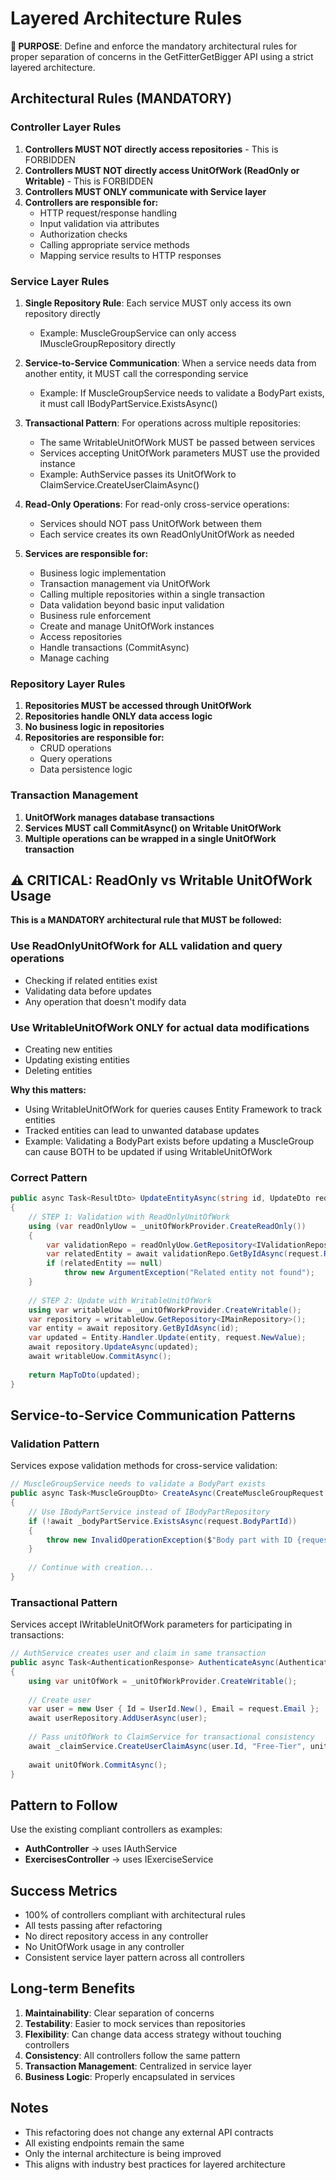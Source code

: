 # Layered Architecture Rules

**🎯 PURPOSE**: Define and enforce the mandatory architectural rules for proper separation of concerns in the GetFitterGetBigger API using a strict layered architecture.

## Architectural Rules (MANDATORY)

### Controller Layer Rules
1. **Controllers MUST NOT directly access repositories** - This is FORBIDDEN
2. **Controllers MUST NOT directly access UnitOfWork (ReadOnly or Writable)** - This is FORBIDDEN
3. **Controllers MUST ONLY communicate with Service layer**
4. **Controllers are responsible for:**
   - HTTP request/response handling
   - Input validation via attributes
   - Authorization checks
   - Calling appropriate service methods
   - Mapping service results to HTTP responses

### Service Layer Rules
1. **Single Repository Rule**: Each service MUST only access its own repository directly
   - Example: MuscleGroupService can only access IMuscleGroupRepository directly
   
2. **Service-to-Service Communication**: When a service needs data from another entity, it MUST call the corresponding service
   - Example: If MuscleGroupService needs to validate a BodyPart exists, it must call IBodyPartService.ExistsAsync()
   
3. **Transactional Pattern**: For operations across multiple repositories:
   - The same WritableUnitOfWork MUST be passed between services
   - Services accepting UnitOfWork parameters MUST use the provided instance
   - Example: AuthService passes its UnitOfWork to ClaimService.CreateUserClaimAsync()
   
4. **Read-Only Operations**: For read-only cross-service operations:
   - Services should NOT pass UnitOfWork between them
   - Each service creates its own ReadOnlyUnitOfWork as needed

5. **Services are responsible for:**
   - Business logic implementation
   - Transaction management via UnitOfWork
   - Calling multiple repositories within a single transaction
   - Data validation beyond basic input validation
   - Business rule enforcement
   - Create and manage UnitOfWork instances
   - Access repositories
   - Handle transactions (CommitAsync)
   - Manage caching

### Repository Layer Rules
1. **Repositories MUST be accessed through UnitOfWork**
2. **Repositories handle ONLY data access logic**
3. **No business logic in repositories**
4. **Repositories are responsible for:**
   - CRUD operations
   - Query operations
   - Data persistence logic

### Transaction Management
1. **UnitOfWork manages database transactions**
2. **Services MUST call CommitAsync() on Writable UnitOfWork**
3. **Multiple operations can be wrapped in a single UnitOfWork transaction**

## ⚠️ CRITICAL: ReadOnly vs Writable UnitOfWork Usage

**This is a MANDATORY architectural rule that MUST be followed:**

### Use ReadOnlyUnitOfWork for ALL validation and query operations
- Checking if related entities exist
- Validating data before updates
- Any operation that doesn't modify data

### Use WritableUnitOfWork ONLY for actual data modifications
- Creating new entities
- Updating existing entities
- Deleting entities

**Why this matters:**
- Using WritableUnitOfWork for queries causes Entity Framework to track entities
- Tracked entities can lead to unwanted database updates
- Example: Validating a BodyPart exists before updating a MuscleGroup can cause BOTH to be updated if using WritableUnitOfWork

### Correct Pattern
```csharp
public async Task<ResultDto> UpdateEntityAsync(string id, UpdateDto request)
{
    // STEP 1: Validation with ReadOnlyUnitOfWork
    using (var readOnlyUow = _unitOfWorkProvider.CreateReadOnly())
    {
        var validationRepo = readOnlyUow.GetRepository<IValidationRepository>();
        var relatedEntity = await validationRepo.GetByIdAsync(request.RelatedId);
        if (relatedEntity == null)
            throw new ArgumentException("Related entity not found");
    }
    
    // STEP 2: Update with WritableUnitOfWork
    using var writableUow = _unitOfWorkProvider.CreateWritable();
    var repository = writableUow.GetRepository<IMainRepository>();
    var entity = await repository.GetByIdAsync(id);
    var updated = Entity.Handler.Update(entity, request.NewValue);
    await repository.UpdateAsync(updated);
    await writableUow.CommitAsync();
    
    return MapToDto(updated);
}
```

## Service-to-Service Communication Patterns

### Validation Pattern
Services expose validation methods for cross-service validation:
```csharp
// MuscleGroupService needs to validate a BodyPart exists
public async Task<MuscleGroupDto> CreateAsync(CreateMuscleGroupRequest request)
{
    // Use IBodyPartService instead of IBodyPartRepository
    if (!await _bodyPartService.ExistsAsync(request.BodyPartId))
    {
        throw new InvalidOperationException($"Body part with ID {request.BodyPartId} not found");
    }
    
    // Continue with creation...
}
```

### Transactional Pattern
Services accept IWritableUnitOfWork parameters for participating in transactions:
```csharp
// AuthService creates user and claim in same transaction
public async Task<AuthenticationResponse> AuthenticateAsync(AuthenticationRequest request)
{
    using var unitOfWork = _unitOfWorkProvider.CreateWritable();
    
    // Create user
    var user = new User { Id = UserId.New(), Email = request.Email };
    await userRepository.AddUserAsync(user);
    
    // Pass unitOfWork to ClaimService for transactional consistency
    await _claimService.CreateUserClaimAsync(user.Id, "Free-Tier", unitOfWork);
    
    await unitOfWork.CommitAsync();
}
```

## Pattern to Follow

Use the existing compliant controllers as examples:
- **AuthController** → uses IAuthService
- **ExercisesController** → uses IExerciseService

## Success Metrics
- 100% of controllers compliant with architectural rules
- All tests passing after refactoring
- No direct repository access in any controller
- No UnitOfWork usage in any controller
- Consistent service layer pattern across all controllers

## Long-term Benefits
1. **Maintainability**: Clear separation of concerns
2. **Testability**: Easier to mock services than repositories
3. **Flexibility**: Can change data access strategy without touching controllers
4. **Consistency**: All controllers follow the same pattern
5. **Transaction Management**: Centralized in service layer
6. **Business Logic**: Properly encapsulated in services

## Notes
- This refactoring does not change any external API contracts
- All existing endpoints remain the same
- Only the internal architecture is being improved
- This aligns with industry best practices for layered architecture
